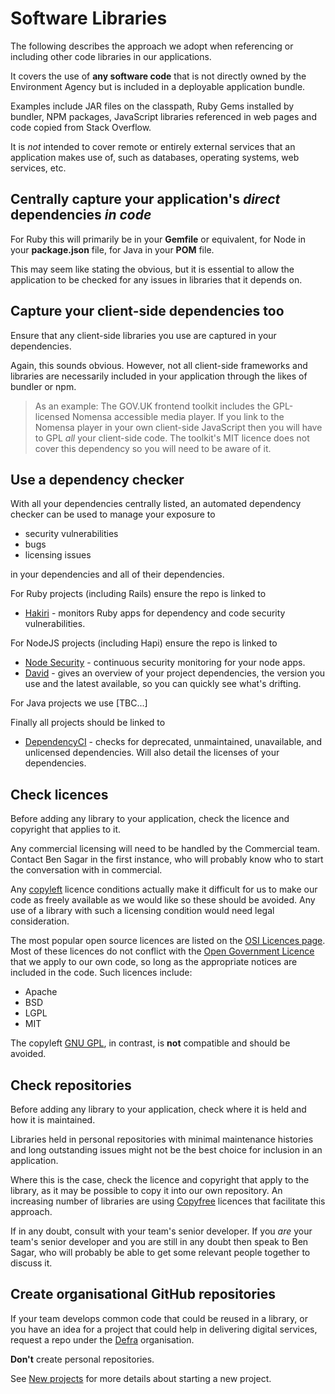# Software Libraries

The following describes the approach we adopt when referencing or including other code libraries in our applications.

It covers the use of **any software code** that is not directly owned by the Environment Agency but is included in a deployable application bundle.

Examples include JAR files on the classpath, Ruby Gems installed by bundler, NPM packages, JavaScript libraries referenced in web pages and code copied from Stack Overflow.

It is _not_ intended to cover remote or entirely external services that an application makes use of, such as databases, operating systems, web services, etc.

## Centrally capture your application's _direct_ dependencies _in code_

For Ruby this will primarily be in your **Gemfile** or equivalent, for Node in your **package.json** file, for Java in your **POM** file.

This may seem like stating the obvious, but it is essential to allow the application to be checked for any issues in libraries that it depends on.

## Capture your client-side dependencies too

Ensure that any client-side libraries you use are captured in your dependencies.

Again, this sounds obvious.  However, not all client-side frameworks and libraries are necessarily included in your application through the likes of bundler or npm.

> As an example: The GOV.UK frontend toolkit includes the GPL-licensed Nomensa accessible media player.  If you link to the Nomensa player in your own client-side JavaScript then you will have to GPL *all* your client-side code.  The toolkit's MIT licence does not cover this dependency so you will need to be aware of it.

## Use a dependency checker

With all your dependencies centrally listed, an automated dependency checker can be used to manage your exposure to

- security vulnerabilities
- bugs
- licensing issues

in your dependencies and all of their dependencies.

For Ruby projects (including Rails) ensure the repo is linked to

- [Hakiri](https://hakiri.io/) - monitors Ruby apps for dependency and code security vulnerabilities.

For NodeJS projects (including Hapi) ensure the repo is linked to

- [Node Security](https://nodesecurity.io/) - continuous security monitoring for your node apps.
- [David](https://david-dm.org/) - gives an overview of your project dependencies, the version you use and the latest available, so you can quickly see what's drifting.

For Java projects we use [TBC...]

Finally all projects should be linked to

- [DependencyCI](https://dependencyci.com/) - checks for deprecated, unmaintained, unavailable, and unlicensed dependencies. Will also detail the licenses of your dependencies.

## Check licences

Before adding any library to your application, check the licence and copyright that applies to it.

Any commercial licensing will need to be handled by the Commercial team.  Contact Ben Sagar in the first instance, who will probably know who to start the conversation with in commercial.

Any [copyleft](https://www.gnu.org/licenses/copyleft.en.html) licence conditions actually make it difficult for us to make our code as freely available as we would like so these should be avoided.  Any use of a library with such a licensing condition would need legal consideration.

The most popular open source licences are listed on the [OSI Licences page](https://opensource.org/licenses).  Most of these licences do not conflict with the [Open Government Licence](http://www.nationalarchives.gov.uk/doc/open-government-licence/version/3/) that we apply to our own code, so long as the appropriate notices are included in the code.  Such licences include:

- Apache
- BSD
- LGPL
- MIT

The copyleft [GNU GPL](https://www.gnu.org/licenses/licenses.en.html#GPL), in contrast, is **not** compatible and should be avoided.

## Check repositories

Before adding any library to your application, check where it is held and how it is maintained.

Libraries held in personal repositories with minimal maintenance histories and long outstanding issues might not be the best choice for inclusion in an application.

Where this is the case, check the licence and copyright that apply to the library, as it may be possible to copy it into our own repository.  An increasing number of libraries are using [Copyfree](http://copyfree.org/) licences that facilitate this approach.

If in any doubt, consult with your team's senior developer.  If you *are* your team's senior developer and you are still in any doubt then speak to Ben Sagar, who will probably be able to get some relevant people together to discuss it.

## Create organisational GitHub repositories

If your team develops common code that could be reused in a library, or you have an idea for a project that could help in delivering digital services, request a repo under the [Defra](https://github.com/DEFRA) organisation.

**Don't** create personal repositories.

See [New projects](/process/new_projects.md) for more details about starting a new project.
